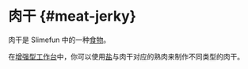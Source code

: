 # 肉干 {#meat-jerky}

肉干是 Slimefun 中的一种[食物](/Food)。

在[增强型工作台](/Enhanced-Crafting-Table)中，你可以使用[盐](/Salt)与肉干对应的熟肉来制作不同类型的肉干。
